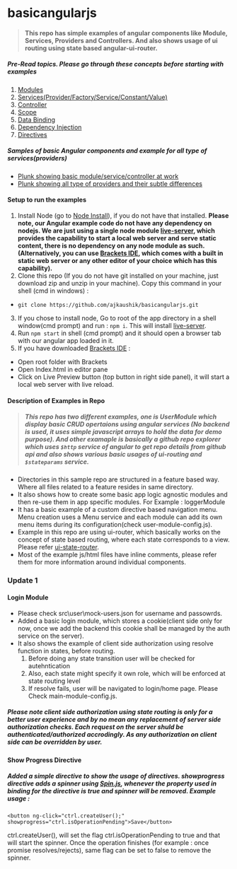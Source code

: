 # basicangularjs
> #### This repo has simple examples of angular components like Module, Services, Providers and Controllers. And also shows usage of ui routing using state based angular-ui-router.

##### Pre-Read topics. Please go through these concepts before starting with examples
>
1. [Modules](https://docs.angularjs.org/guide/module)
2. [Services(Provider/Factory/Service/Constant/Value)](https://docs.angularjs.org/guide/providers)
3. [Controller](https://docs.angularjs.org/guide/controller)
4. [Scope](https://docs.angularjs.org/guide/scope)
5. [Data Binding](https://docs.angularjs.org/guide/databinding)
6. [Dependency Injection](https://docs.angularjs.org/guide/di)
7. [Directives](https://docs.angularjs.org/guide/directive)

##### Samples of basic Angular components and example for all type of services(providers)
>
- [Plunk showing basic module/service/controller at work](http://plnkr.co/edit/T9srpUU7gmfKda0bhnvh?p=preview)
- [Plunk showing all type of providers and their subtle differences](http://plnkr.co/edit/JAVeweDD1AW4H0IiJ5kh?p=preview)

#### Setup to run the examples
>
1. Install Node (go to [Node Install](https://nodejs.org/en/download/)), if you do not have that installed. **Please note, our Angular example code do not have any dependency on nodejs. We are just using a single node module [live-server](https://github.com/tapio/live-server), which provides the capability to start a local web server and serve static content, there is no dependency on any node module as such. (Alternatively, you can use [Brackets IDE](http://brackets.io/), which comes with a built in static web server or any other editor of your choice which has this capability).**
2. Clone this repo (If you do not have git installed on your machine, just download zip and unzip in your machine). Copy this command in your shell (cmd in windows) : 
  - `git clone https://github.com/ajkaushik/basicangularjs.git`
3. If you chose to install node, Go to root of the app directory in a shell window(cmd prompt) and run : `npm i`. This will install [live-server](https://github.com/tapio/live-server).
4. Run `npm start` in shell (cmd prompt) and it should open a browser tab with our angular app loaded in it.
5. If you have downloaded [Brackets IDE](http://brackets.io/) :
  * Open root folder with Brackets
  * Open Index.html in editor pane
  * Click on Live Preview button (top button in right side panel), it will start a local web server with live reload.

#### Description of Examples in Repo
> ##### This repo has two different examples, one is UserModule which display basic CRUD opertaions using angular services (No backend is used, it uses simple javascript arrays to hold the data for demo purpose). And other examaple is basically a github repo explorer which uses `$http` service of angular to get repo details from github api and also shows various basic usages of ui-routing and `$stateparams` service.
- Directories in this sample repo are structured in a feature based way. Where all files related to a feature resides in same directory.
- It also shows how to create some basic app logic agnostic modules and then re-use them in app specific modules. For Example : loggerModule
- It has a basic example of a custom directive based navigation menu. Menu creation uses a Menu service and each module can add its own menu items during its configuration(check user-module-config.js).
- Example in this repo are using ui-router, which basically works on the concept of state based routing, where each state corresponds to a view. Please refer [ui-state-router](https://scotch.io/tutorials/angular-routing-using-ui-router).
- Most of the example js/html files have inline comments, please refer them for more information around individual components. 

### Update 1

> 
#### Login Module
- Please check src\user\mock-users.json for username and passowrds.
- Added a basic login module, which stores a cookie(client side only for now, once we add the backend this cookie shall be managed by the auth service on the server).
- It also shows the example of client side authorization using resolve function in states, before routing.
  1. Before doing any state transition user will be checked for autehntication
  2. Also, each state might specify it own role, which will be enforced at state routing level
  3. If resolve fails, user will be navigated to login/home page. Please Check main-module-config.js.

##### Please note client side authorization using state routing is only for a better user experience and by no mean any replacement of server side authorization checks. Each request on the server shuld be authenticated/authorized accrodingly. As any authorization on client side can be overridden by user.

> 
#### Show Progress Directive
##### Added a simple directive to show the usage of directives. *showprogress* directive adds a spinner using *[Spin.js](http://fgnass.github.io/spin.js/)*, whenever the property used in binding for the directive is true and spinner will be removed. Example usage :
```
<button ng-click="ctrl.createUser();" showprogress="ctrl.isOperationPending">Save</button>
```
ctrl.createUser(), will set the flag ctrl.isOperationPending to true and that will start the spinner. Once the operation finishes (for example : once promise resolves/rejects), same flag can be set to false to remove the spinner.
